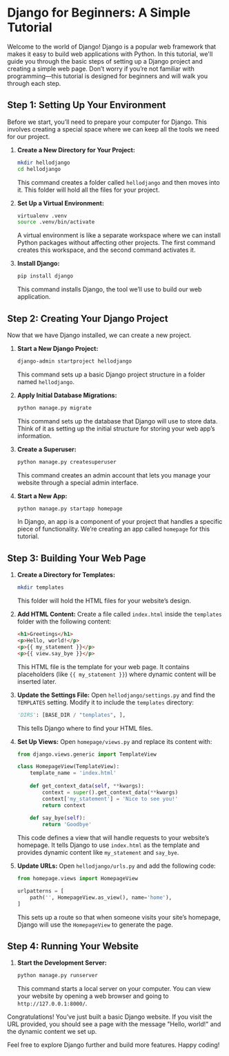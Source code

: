 # Django for Beginners: A Simple Tutorial

Welcome to the world of Django! Django is a popular web framework that makes it easy to build web applications with Python. In this tutorial, we'll guide you through the basic steps of setting up a Django project and creating a simple web page. Don’t worry if you’re not familiar with programming—this tutorial is designed for beginners and will walk you through each step.

## Step 1: Setting Up Your Environment

Before we start, you’ll need to prepare your computer for Django. This involves creating a special space where we can keep all the tools we need for our project. 

1. **Create a New Directory for Your Project:**
   ```bash
   mkdir hellodjango
   cd hellodjango
   ```
   This command creates a folder called `hellodjango` and then moves into it. This folder will hold all the files for your project.

2. **Set Up a Virtual Environment:**
   ```bash
   virtualenv .venv
   source .venv/bin/activate
   ```
   A virtual environment is like a separate workspace where we can install Python packages without affecting other projects. The first command creates this workspace, and the second command activates it.

3. **Install Django:**
   ```bash
   pip install django
   ```
   This command installs Django, the tool we’ll use to build our web application.

## Step 2: Creating Your Django Project

Now that we have Django installed, we can create a new project.

1. **Start a New Django Project:**
   ```bash
   django-admin startproject hellodjango
   ```
   This command sets up a basic Django project structure in a folder named `hellodjango`.

2. **Apply Initial Database Migrations:**
   ```bash
   python manage.py migrate
   ```
   This command sets up the database that Django will use to store data. Think of it as setting up the initial structure for storing your web app’s information.

3. **Create a Superuser:**
   ```bash
   python manage.py createsuperuser
   ```
   This command creates an admin account that lets you manage your website through a special admin interface.

4. **Start a New App:**
   ```bash
   python manage.py startapp homepage
   ```
   In Django, an app is a component of your project that handles a specific piece of functionality. We’re creating an app called `homepage` for this tutorial.

## Step 3: Building Your Web Page

1. **Create a Directory for Templates:**
   ```bash
   mkdir templates
   ```
   This folder will hold the HTML files for your website’s design.

2. **Add HTML Content:**
   Create a file called `index.html` inside the `templates` folder with the following content:
   ```html
   <h1>Greetings</h1>
   <p>Hello, world!</p>
   <p>{{ my_statement }}</p>
   <p>{{ view.say_bye }}</p>
   ```
   This HTML file is the template for your web page. It contains placeholders (like `{{ my_statement }}`) where dynamic content will be inserted later.

3. **Update the Settings File:**
   Open `hellodjango/settings.py` and find the `TEMPLATES` setting. Modify it to include the `templates` directory:
   ```python
   'DIRS': [BASE_DIR / "templates", ],
   ```
   This tells Django where to find your HTML files.

4. **Set Up Views:**
   Open `homepage/views.py` and replace its content with:
   ```python
   from django.views.generic import TemplateView

   class HomepageView(TemplateView):
       template_name = 'index.html'
       
       def get_context_data(self, **kwargs):
           context = super().get_context_data(**kwargs)
           context['my_statement'] = 'Nice to see you!'
           return context
       
       def say_bye(self):
           return 'Goodbye'
   ```
   This code defines a view that will handle requests to your website’s homepage. It tells Django to use `index.html` as the template and provides dynamic content like `my_statement` and `say_bye`.

5. **Update URLs:**
   Open `hellodjango/urls.py` and add the following code:
   ```python
   from homepage.views import HomepageView

   urlpatterns = [
       path('', HomepageView.as_view(), name='home'),
   ]
   ```
   This sets up a route so that when someone visits your site’s homepage, Django will use the `HomepageView` to generate the page.

## Step 4: Running Your Website

1. **Start the Development Server:**
   ```bash
   python manage.py runserver
   ```
   This command starts a local server on your computer. You can view your website by opening a web browser and going to `http://127.0.0.1:8000/`.

Congratulations! You’ve just built a basic Django website. If you visit the URL provided, you should see a page with the message "Hello, world!" and the dynamic content we set up.

Feel free to explore Django further and build more features. Happy coding!